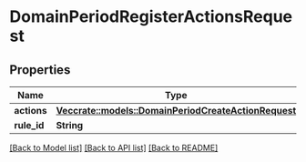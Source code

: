 # DomainPeriodRegisterActionsRequest

## Properties

Name | Type | Description | Notes
------------ | ------------- | ------------- | -------------
**actions** | [**Vec<crate::models::DomainPeriodCreateActionRequest>**](domain.CreateActionRequest.md) |  | 
**rule_id** | **String** |  | 

[[Back to Model list]](../README.md#documentation-for-models) [[Back to API list]](../README.md#documentation-for-api-endpoints) [[Back to README]](../README.md)


